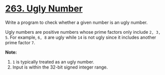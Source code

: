 # [263. Ugly Number](https://leetcode.com/problems/ugly-number/description)
Write a program to check whether a given number is an ugly number.

Ugly numbers are positive numbers whose prime factors only include `2, 3, 5`. For example, `6, 8` are ugly while `14` is not ugly since it includes another prime factor `7`.

**Note:**
1. `1` is typically treated as an ugly number.
2. Input is within the 32-bit signed integer range.